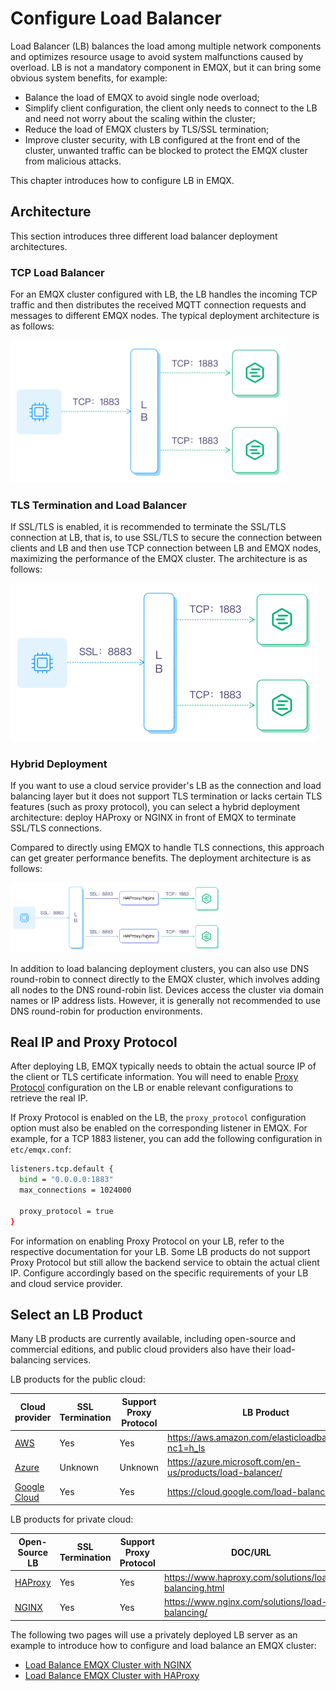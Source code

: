 # Configure Load Balancer

Load Balancer (LB) balances the load among multiple network components and optimizes resource usage to avoid system malfunctions caused by overload. LB is not a mandatory component in EMQX, but it can bring some obvious system benefits, for example:

- Balance the load of EMQX to avoid single node overload;
- Simplify client configuration, the client only needs to connect to the LB and need not worry about the scaling within the cluster;
- Reduce the load of EMQX clusters by TLS/SSL termination;
- Improve cluster security, with LB configured at the front end of the cluster, unwanted traffic can be blocked to protect the EMQX cluster from malicious attacks. 

This chapter introduces how to configure LB in EMQX. 

## Architecture

This section introduces three different load balancer deployment architectures.

### TCP Load Balancer

For an EMQX cluster configured with LB, the LB handles the incoming TCP traffic and then distributes the received MQTT connection requests and messages to different EMQX nodes. The typical deployment architecture is as follows:


<img src="./assets/lb_2.png" alt="TLS termination" style="zoom:45%;" />

### TLS Termination and Load Balancer

If SSL/TLS is enabled, it is recommended to terminate the SSL/TLS connection at LB, that is, to use SSL/TLS to secure the connection between clients and LB and then use TCP connection between LB and EMQX nodes, maximizing the performance of the EMQX cluster. The architecture is as follows:



<img src="./assets/lb_3.png" alt="image" style="zoom:50%;" />

### Hybrid Deployment

If you want to use a cloud service provider's LB as the connection and load balancing layer but it does not support TLS termination or lacks certain TLS features (such as proxy protocol), you can select a hybrid deployment architecture: deploy HAProxy or NGINX in front of EMQX to terminate SSL/TLS connections.

Compared to directly using EMQX to handle TLS connections, this approach can get greater performance benefits. The deployment architecture is as follows:

<img src="./assets/lb_6.png" alt="EMQX Load Balancing Hybrid Deployment" style="zoom:33%;" />

In addition to load balancing deployment clusters, you can also use DNS round-robin to connect directly to the EMQX cluster, which involves adding all nodes to the DNS round-robin list. Devices access the cluster via domain names or IP address lists. However, it is generally not recommended to use DNS round-robin for production environments.

## Real IP and Proxy Protocol

After deploying LB, EMQX typically needs to obtain the actual source IP of the client or TLS certificate information. You will need to enable [Proxy Protocol](https://www.haproxy.com/blog/haproxy/proxy-protocol) configuration on the LB or enable relevant configurations to retrieve the real IP.

If Proxy Protocol is enabled on the LB, the `proxy_protocol` configuration option must also be enabled on the corresponding listener in EMQX. For example, for a TCP 1883 listener, you can add the following configuration in `etc/emqx.conf`:

```bash
listeners.tcp.default {
  bind = "0.0.0.0:1883"
  max_connections = 1024000

  proxy_protocol = true
}
```

For information on enabling Proxy Protocol on your LB, refer to the respective documentation for your LB. Some LB products do not support Proxy Protocol but still allow the backend service to obtain the actual client IP. Configure accordingly based on the specific requirements of your LB and cloud service provider.

## Select an LB Product

Many LB products are currently available, including open-source and commercial editions, and public cloud providers also have their load-balancing services.

LB products for the public cloud:

| Cloud provider                            | SSL Termination | Support Proxy Protocol | LB Product                                                  |
| ----------------------------------------- | --------------- | ---------------------- | ----------------------------------------------------------- |
| [AWS](https://aws.amazon.com)             | Yes             | Yes                    | <https://aws.amazon.com/elasticloadbalancing/?nc1=h_ls>     |
| [Azure](https://azure.microsoft.com)      | Unknown         | Unknown                | <https://azure.microsoft.com/en-us/products/load-balancer/> |
| [Google Cloud](https://cloud.google.com/) | Yes             | Yes                    | <https://cloud.google.com/load-balancing>                   |

 LB products for private cloud:

| Open-Source LB                     | SSL Termination | Support Proxy Protocol | DOC/URL                                                 |
| ---------------------------------- | --------------- | ---------------------- | ------------------------------------------------------- |
| [HAProxy](https://www.haproxy.org) | Yes             | Yes                    | <https://www.haproxy.com/solutions/load-balancing.html> |
| [NGINX](https://www.nginx.com)     | Yes             | Yes                    | <https://www.nginx.com/solutions/load-balancing/>       |

The following two pages will use a privately deployed LB server as an example to introduce how to configure and load balance an EMQX cluster:

- [Load Balance EMQX Cluster with NGINX](./lb-nginx.md)
- [Load Balance EMQX Cluster with HAProxy](./lb-haproxy.md)

